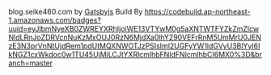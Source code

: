 blog.seike460.com by [Gatsbyjs](https://gatsbyjs.org)
Build By https://codebuild.ap-northeast-1.amazonaws.com/badges?uuid=eyJlbmNyeXB0ZWREYXRhIjoiWE13VTYwM0g5aXNTWTFYZkZmZlcwNldLRnJoZDRVcnNuKzMxOUJ0RzN6MjdXa0lhY290VEFrRnM5UmMrU0JENzE3N3prVnNtUjdRem1pdUtMQXNWOTJzPSIsIml2UGFyYW1ldGVyU3BlYyI6IkNGZ1cxWkdoc0w1TU45UjMiLCJtYXRlcmlhbFNldFNlcmlhbCI6MX0%3D&branch=master
